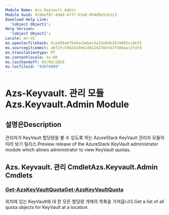 ```yaml
---
Module Name: Azs.Keyvault.Admin
Module Guid: 4cbbef87-4d4d-473f-b3a8-054d8e53e313
Download Help Link:
  '[object Object]': 
Help Version:
  '[object Object]': 
Locale: en-US
ms.openlocfilehash: dced39a6f5d4acbebec5a32e8db2634085ccbb75
ms.sourcegitcommit: a6f2fc500242de6248224278d743fd09aac2fafd
ms.translationtype: MT
ms.contentlocale: ko-KR
ms.lasthandoff: 03/04/2020
ms.locfileid: "93874899"
---
```

# <span data-ttu-id="2c5f2-101">Azs-Keyvault. 관리 모듈</span><span class="sxs-lookup"><span data-stu-id="2c5f2-101">Azs.Keyvault.Admin Module</span></span>
## <span data-ttu-id="2c5f2-102">설명은</span><span class="sxs-lookup"><span data-stu-id="2c5f2-102">Description</span></span>
<span data-ttu-id="2c5f2-103">관리자가 KeyVault 할당량을 볼 수 있도록 하는 AzureStack KeyVault 관리자 모듈의 미리 보기 릴리스.</span><span class="sxs-lookup"><span data-stu-id="2c5f2-103">Preview release of the AzureStack KeyVault administrator module which allows administrator to view KeyVault quotas.</span></span> 

## <span data-ttu-id="2c5f2-104">Azs. Keyvault. 관리 Cmdlet</span><span class="sxs-lookup"><span data-stu-id="2c5f2-104">Azs.Keyvault.Admin Cmdlets</span></span>
### [<span data-ttu-id="2c5f2-105">Get-AzsKeyVaultQuota</span><span class="sxs-lookup"><span data-stu-id="2c5f2-105">Get-AzsKeyVaultQuota</span></span>](Get-AzsKeyVaultQuota.md)
<span data-ttu-id="2c5f2-106">위치에 있는 KeyVault에 대 한 모든 할당량 개체의 목록을 가져옵니다.</span><span class="sxs-lookup"><span data-stu-id="2c5f2-106">Get a list of all quota objects for KeyVault at a location.</span></span>

